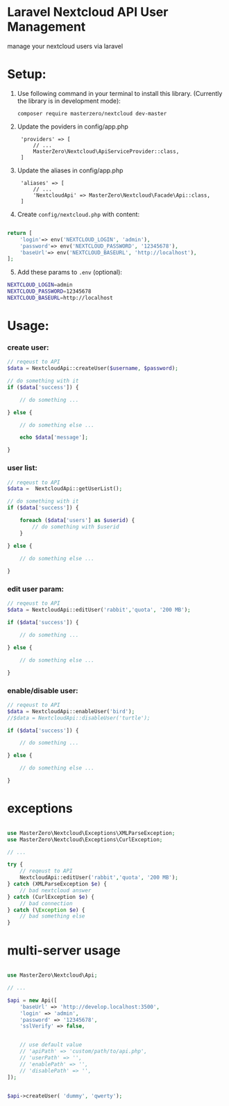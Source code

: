 # Laravel Nextcloud API User Management
manage your nextcloud users via laravel

# Setup:
1. Use following command in your terminal to install this library. (Currently the library is in development mode):

    `composer require masterzero/nextcloud dev-master`

2. Update the poviders in config/app.php
        
        'providers' => [
            // ...
            MasterZero\Nextcloud\ApiServiceProvider::class,
        ]

3. Update the aliases in config/app.php

        'aliases' => [
            // ...
            'NextcloudApi' => MasterZero\Nextcloud\Facade\Api::class,
        ]

4. Create `config/nextcloud.php` with content:

```php

return [
    'login'=> env('NEXTCLOUD_LOGIN', 'admin'),
    'password'=> env('NEXTCLOUD_PASSWORD', '12345678'),
    'baseUrl'=> env('NEXTCLOUD_BASEURL', 'http://localhost'),
];

```

5. Add these params to `.env` (optional):

```sh
NEXTCLOUD_LOGIN=admin
NEXTCLOUD_PASSWORD=12345678
NEXTCLOUD_BASEURL=http://localhost

```

# Usage:
### create user:
```php
// reqeust to API
$data = NextcloudApi::createUser($username, $password);

// do something with it
if ($data['success']) {

    // do something ...

} else {

    // do something else ...

    echo $data['message'];

}
```

### user list:
```php
// reqeust to API
$data =  NextcloudApi::getUserList();

// do something with it
if ($data['success']) {

    foreach ($data['users'] as $userid) {
        // do something with $userid
    }

} else {
    
    // do something else ...

}

```

### edit user param:
```php
// reqeust to API
$data = NextcloudApi::editUser('rabbit','quota', '200 MB');

if ($data['success']) {

    // do something ...

} else {

    // do something else ...

}
```


### enable/disable user:
```php
// reqeust to API
$data = NextcloudApi::enableUser('bird');
//$data = NextcloudApi::disableUser('turtle');

if ($data['success']) {

    // do something ...

} else {

    // do something else ...

}
```

# exceptions

```php

use MasterZero\Nextcloud\Exceptions\XMLParseException;
use MasterZero\Nextcloud\Exceptions\CurlException;

// ... 

try {
    // reqeust to API
    NextcloudApi::editUser('rabbit','quota', '200 MB');
} catch (XMLParseException $e) {
    // bad nextcloud answer
} catch (CurlException $e) {
    // bad connection
} catch (\Exception $e) {
    // bad something else
}

```


# multi-server usage

```php

use MasterZero\Nextcloud\Api;

// ... 

$api = new Api([
    'baseUrl' => 'http://develop.localhost:3500',
    'login' => 'admin',
    'password' => '12345678',
    'sslVerify' => false,


    // use default value
    // 'apiPath' => 'custom/path/to/api.php', 
    // 'userPath' => '',
    // 'enablePath' => '',
    // 'disablePath' => '',
]);


$api->createUser( 'dummy', 'qwerty');

```